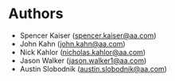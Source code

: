 # Authors

- Spencer Kaiser (spencer.kaiser@aa.com)
- John Kahn (john.kahn@aa.com)
- Nick Kahlor (nicholas.kahlor@aa.com)
- Jason Walker (jason.walker1@aa.com)
- Austin Slobodnik (austin.slobodnik@aa.com)
